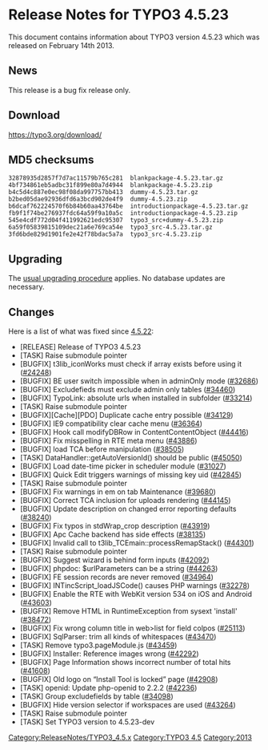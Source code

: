 Release Notes for TYPO3 4.5.23
==============================

This document contains information about TYPO3 version 4.5.23 which was
released on February 14th 2013.

News
----

This release is a bug fix release only.

Download
--------

<https://typo3.org/download/>

MD5 checksums
-------------

    32878935d2857f7d7ac11579b765c281  blankpackage-4.5.23.tar.gz
    4bf734861eb5adbc31f899e80a7d4944  blankpackage-4.5.23.zip
    b4c5d4c887e0ec98f08da997757bb413  dummy-4.5.23.tar.gz
    b2bed05dae92936dfd6a3bcd902de4f9  dummy-4.5.23.zip
    b6dcaf762224570f6b84b60aa43764be  introductionpackage-4.5.23.tar.gz
    fb9f1f74be276937fdc64a59f9a10a5c  introductionpackage-4.5.23.zip
    545e4cdf772d04f411992621edc95307  typo3_src+dummy-4.5.23.zip
    6a59f05839815109dec21a6e769ca54e  typo3_src-4.5.23.tar.gz
    3fd6bde829d1901fe2e42f78bdac5a7a  typo3_src-4.5.23.zip

Upgrading
---------

The [usual upgrading
procedure](https://docs.typo3.org/typo3cms/InstallationGuide/) applies.
No database updates are necessary.

Changes
-------

Here is a list of what was fixed since
[4.5.22](TYPO3_4.5.22 "wikilink"):

-   \[RELEASE\] Release of TYPO3 4.5.23
-   \[TASK\] Raise submodule pointer
-   \[BUGFIX\] t3lib\_iconWorks must check if array exists before using
    it ([\#24248](https://forge.typo3.org/issues/24248))
-   \[BUGFIX\] BE user switch impossible when in adminOnly mode
    ([\#32686](https://forge.typo3.org/issues/32686))
-   \[BUGFIX\] Excludefieds must exclude admin only tables
    ([\#34460](https://forge.typo3.org/issues/34460))
-   \[BUGFIX\] TypoLink: absolute urls when installed in subfolder
    ([\#33214](https://forge.typo3.org/issues/33214))
-   \[TASK\] Raise submodule pointer
-   \[BUGFIX\]\[Cache\]\[PDO\] Duplicate cache entry possible
    ([\#34129](https://forge.typo3.org/issues/34129))
-   \[BUGFIX\] IE9 compatibility clear cache menu
    ([\#36364](https://forge.typo3.org/issues/36364))
-   \[BUGFIX\] Hook call modifyDBRow in ContentContentObject
    ([\#44416](https://forge.typo3.org/issues/44416))
-   \[BUGFIX\] Fix misspelling in RTE meta menu
    ([\#43886](https://forge.typo3.org/issues/43886))
-   \[BUGFIX\] load TCA before manipulation
    ([\#38505](https://forge.typo3.org/issues/38505))
-   \[TASK\] DataHandler::getAutoVersionId() should be public
    ([\#45050](https://forge.typo3.org/issues/45050))
-   \[BUGFIX\] Load date-time picker in scheduler module
    ([\#31027](https://forge.typo3.org/issues/31027))
-   \[BUGFIX\] Quick Edit triggers warnings of missing key uid
    ([\#42845](https://forge.typo3.org/issues/42845))
-   \[TASK\] Raise submodule pointer
-   \[BUGFIX\] Fix warnings in em on tab Maintenance
    ([\#39680](https://forge.typo3.org/issues/39680))
-   \[BUGFIX\] Correct TCA inclusion for uploads rendering
    ([\#44145](https://forge.typo3.org/issues/44145))
-   \[BUGFIX\] Update description on changed error reporting defaults
    ([\#38240](https://forge.typo3.org/issues/38240))
-   \[BUGFIX\] Fix typos in stdWrap\_crop description
    ([\#43919](https://forge.typo3.org/issues/43919))
-   \[BUGFIX\] Apc Cache backend has side effects
    ([\#38135](https://forge.typo3.org/issues/38135))
-   \[BUGFIX\] Invalid call to t3lib\_TCEmain::processRemapStack()
    ([\#44301](https://forge.typo3.org/issues/44301))
-   \[TASK\] Raise submodule pointer
-   \[BUGFIX\] Suggest wizard is behind form inputs
    ([\#42092](https://forge.typo3.org/issues/42092))
-   \[BUGFIX\] phpdoc: \$urlParameters can be a string
    ([\#44263](https://forge.typo3.org/issues/44263))
-   \[BUGFIX\] FE session records are never removed
    ([\#34964](https://forge.typo3.org/issues/34964))
-   \[BUGFIX\] INTincScript\_loadJSCode() causes PHP warnings
    ([\#32278](https://forge.typo3.org/issues/32278))
-   \[BUGFIX\] Enable the RTE with WebKit version 534 on iOS and Android
    ([\#43603](https://forge.typo3.org/issues/43603))
-   \[BUGFIX\] Remove HTML in RuntimeException from sysext 'install'
    ([\#38472](https://forge.typo3.org/issues/38472))
-   \[BUGFIX\] Fix wrong column title in web&gt;list for field colpos
    ([\#25113](https://forge.typo3.org/issues/25113))
-   \[BUGFIX\] SqlParser: trim all kinds of whitespaces
    ([\#43470](https://forge.typo3.org/issues/43470))
-   \[TASK\] Remove typo3.pageModule.js
    ([\#43459](https://forge.typo3.org/issues/43459))
-   \[BUGFIX\] Installer: Reference images wrong
    ([\#42292](https://forge.typo3.org/issues/42292))
-   \[BUGFIX\] Page Information shows incorrect number of total hits
    ([\#41608](https://forge.typo3.org/issues/41608))
-   \[BUGFIX\] Old logo on “Install Tool is locked” page
    ([\#42908](https://forge.typo3.org/issues/42908))
-   \[TASK\] openid: Update php-openid to 2.2.2
    ([\#42236](https://forge.typo3.org/issues/42236))
-   \[TASK\] Group excludefields by table
    ([\#34098](https://forge.typo3.org/issues/34098))
-   \[BUGFIX\] Hide version selector if workspaces are used
    ([\#43264](https://forge.typo3.org/issues/43264))
-   \[TASK\] Raise submodule pointer
-   \[TASK\] Set TYPO3 version to 4.5.23-dev

<Category:ReleaseNotes/TYPO3_4.5.x> [Category:TYPO3
4.5](Category:TYPO3_4.5 "wikilink") <Category:2013>
